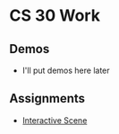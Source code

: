 # CS 30 Work

## Demos
- I'll put demos here later

## Assignments
- [Interactive Scene](interactive+scene)